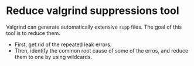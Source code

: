 # Reduce valgrind suppressions tool

Valgrind can generate automatically extensive `supp` files. The goal of this
tool is to reduce them.  

* First, get rid of the repeated leak errors.
* Then, identify the common root cause of some of the erros, and reduce them to
  one by using wildcards.
